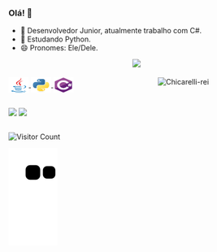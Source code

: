 ### Olá! 👋 
- 🔭 Desenvolvedor Junior, atualmente trabalho com C#.
- 🌱 Estudando Python.
- 😄 Pronomes: Ele/Dele.

<div align="center">
  <a href="https://github.com/WagnerChicarelli">
  <img height="180em" src="https://github-readme-stats.vercel.app/api/top-langs/?username=WagnerChicarelli&layout=compact&langs_count=7&theme=dark"/>
</div>

<div style="display: inline_block"><br>
  <img align="center" alt="Wagner-Java" height="30" width="40" src="https://raw.githubusercontent.com/devicons/devicon/master/icons/java/java-original.svg">
  <img align="center" alt="Wagner-Python" height="30" width="40" src="https://raw.githubusercontent.com/devicons/devicon/master/icons/python/python-original.svg">
  <img align="center" alt="Wagner-Csharp" height="30" width="40" src="https://raw.githubusercontent.com/devicons/devicon/master/icons/csharp/csharp-original.svg">
  <img align="right" class="animated-gif" alt="Chicarelli-rei" src="https://i.redd.it/grm30mw8wr231.gif" width="210" height="300">
</div>
  
  ##
 
<div> 
  <a href = "mailto:chicarelli.wagner@gmail.com"><img src="https://img.shields.io/badge/-Gmail-%23333?style=for-the-badge&logo=gmail&logoColor=white" target="_blank"></a>
  <a href="https://www.linkedin.com/in/wagnerchicarelli/" target="_blank"><img src="https://img.shields.io/badge/-LinkedIn-%230077B5?style=for-the-badge&logo=linkedin&logoColor=white" target="_blank"></a> 
 
    

</div>
  
  ##
 ![Visitor Count](https://profile-counter.glitch.me/WagnerChicarelli/count.svg)
  
 ![Snake animation](https://github.com/WagnerChicarelli/WagnerChicarelli/blob/output/github-contribution-grid-snake.svg)

